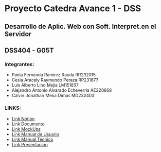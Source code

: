 # Proyecto Catedra Avance 1 - DSS
## Desarrollo de Aplic. Web con Soft. Interpret.en el Servidor
## DSS404 - G05T


### Integrantes:
- Paola Fernanda Ramirez Rauda RR232015
- Cesia Aracely Raymundo Peraza RP231877
- Luis Alberto Lino Mejía LM151857
- Alejandro Antonio Alvarado Echeverría AE220869
- Calvin Jonathan Mena Dimas MD232400


### LINKS:
- [Link Notion](https://succinct-appeal-f9e.notion.site/Proyecto-Catedra-Avance-1-DSS-92c8d70fc7e94e8db406b907372f7ea6?pvs=4)
- [Link Documento](https://drive.google.com/file/d/1nR3zAazwNF9tGwAagfpK2rPR7t8tjSYN/view?usp=sharing)
- [Link MockUps](https://drive.google.com/file/d/1CGikJb1zNHRsLziNDcSNpfaJIrxEQvlf/view?usp=sharing)
- [Link Manual de Usuario](https://drive.google.com/file/d/1Bllz_TApAE-Zmoz5PZRXkm02uMGIlOFP/view?usp=sharing)
- [Link Manual Técnico](https://drive.google.com/file/d/10NBiIA9A4ryDXVRmWV-xzENtQUWKSOpo/view?usp=sharing)
- [Link Presentacion](https://drive.google.com/file/d/13HEG3p7lTHw4eIQ_5RMLoGlUPJOmMz-O/view?usp=sharing)
